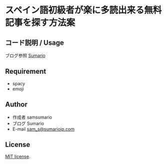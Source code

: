 # スペイン語初級者が楽に多読出来る無料記事を探す方法案

## コード説明 / Usage

ブログ参照 [Sumario](https://sumariojp.com/2021/10/13/843/)

## Requirement

* spacy
* emoji

## Author
 
* 作成者 samsumario
* ブログ Sumario
* E-mail sam_s@sumariojp.com
 
## License
 
[MIT license](https://en.wikipedia.org/wiki/MIT_License).
 
